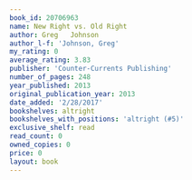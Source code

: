 ```yaml
---
book_id: 20706963
name: New Right vs. Old Right
author: Greg   Johnson
author_l-f: 'Johnson, Greg'
my_rating: 0
average_rating: 3.83
publisher: 'Counter-Currents Publishing'
number_of_pages: 248
year_published: 2013
original_publication_year: 2013
date_added: '2/28/2017'
bookshelves: altright
bookshelves_with_positions: 'altright (#5)'
exclusive_shelf: read
read_count: 0
owned_copies: 0
price: 0
layout: book
---
```

